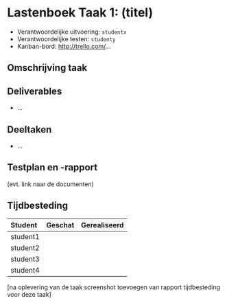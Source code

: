 # Lastenboek Taak 1: (titel)

* Verantwoordelijke uitvoering: `studentx`
* Verantwoordelijke testen: `studenty`
* Kanban-bord: http://trello.com/...

## Omschrijving taak

## Deliverables

* ...

## Deeltaken

* ...

## Testplan en -rapport

(evt. link naar de documenten)

## Tijdbesteding

| Student  | Geschat | Gerealiseerd |
| :---     |    ---: |         ---: |
| student1 |         |              |
| student2 |         |              |
| student3 |         |              |
| student4 |         |              |

[na oplevering van de taak screenshot toevoegen van rapport tijdbesteding voor deze taak]

